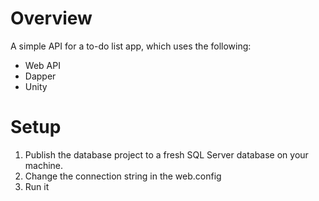 # Overview
A simple API for a to-do list app, which uses the following:

* Web API
* Dapper
* Unity

# Setup
1. Publish the database project to a fresh SQL Server database on your machine.
2. Change the connection string in the web.config
3. Run it 